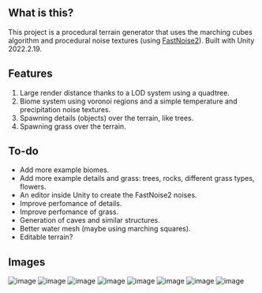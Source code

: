 ## What is this?

This project is a procedural terrain generator that uses the marching cubes algorithm and procedural noise textures (using [FastNoise2](https://github.com/Auburn/FastNoise2/commits/NewFastSIMD/)). Built with Unity 2022.2.19.

## Features

1. Large render distance thanks to a LOD system using a quadtree.
2. Biome system using voronoi regions and a simple temperature and precipitation noise textures.
3. Spawning details (objects) over the terrain, like trees.
4. Spawning grass over the terrain.

## To-do

- Add more example biomes.
- Add more example details and grass: trees, rocks, different grass types, flowers.
- An editor inside Unity to create the FastNoise2 noises.
- Improve perfomance of details.
- Improve perfomance of grass.
- Generation of caves and similar structures.
- Better water mesh (maybe using marching squares).
- Editable terrain?

## Images
![image](https://github.com/carlo697/unity-low-poly-terrain/assets/16585568/ec007d10-0c30-4d01-a733-287402cb3054)
![image](https://github.com/carlo697/unity-low-poly-terrain/assets/16585568/7bf08928-99cd-4150-9c45-f93d5bd82016)
![image](https://github.com/carlo697/unity-low-poly-terrain/assets/16585568/5a97021e-5147-4702-95bf-befb8ad9afdc)
![image](https://github.com/carlo697/unity-low-poly-terrain/assets/16585568/ac322304-3349-4408-9c40-9d165f5a1ffb)
![image](https://github.com/carlo697/unity-low-poly-terrain/assets/16585568/d826a55a-3afa-40d9-bb5b-cf385f10ebab)
![image](https://github.com/carlo697/unity-low-poly-terrain/assets/16585568/4e29f6f5-a1e8-4ba6-ac5d-8c95f019cd41)
![image](https://github.com/carlo697/unity-low-poly-terrain/assets/16585568/cf5afaeb-390d-4cb3-9ea5-29dfd7c0443c)
![image](https://github.com/carlo697/unity-low-poly-terrain/assets/16585568/d768d322-9692-4382-ad7d-f22ac13cc746)

